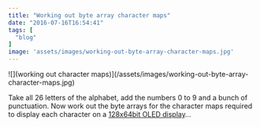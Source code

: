 ```yaml
---
title: "Working out byte array character maps"
date: "2016-07-16T16:54:41"
tags: [
  "blog"
]
image: 'assets/images/working-out-byte-array-character-maps.jpg'
---
```

![](working out character maps)](/assets/images/working-out-byte-array-character-maps.jpg)

Take all 26 letters of the alphabet, add the numbers 0 to 9 and a bunch of punctuation. Now work out the byte arrays for the character maps required to display each character on a [128x64bit OLED display](http://amzn.to/29NPOnS)…